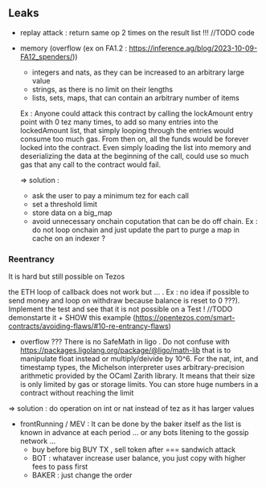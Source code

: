 ## Leaks

- replay attack : return same op 2 times on the result list !!! //TODO code

- memory (overflow (ex on FA1.2 : https://inference.ag/blog/2023-10-09-FA12_spenders/))

  - integers and nats, as they can be increased to an arbitrary large value
  - strings, as there is no limit on their lengths
  - lists, sets, maps, that can contain an arbitrary number of items

  Ex : Anyone could attack this contract by calling the lockAmount entry point with 0 tez many times, to add so many entries into the lockedAmount list, that simply looping through the entries would consume too much gas.
  From then on, all the funds would be forever locked into the contract.
  Even simply loading the list into memory and deserializing the data at the beginning of the call, could use so much gas that any call to the contract would fail.

  => solution :

  - ask the user to pay a minimum tez for each call
  - set a threshold limit
  - store data on a big_map
  - avoid unnecessary onchain coputation that can be do off chain. Ex : do not loop onchain and just update the part to purge a map in cache on an indexer ?

### Reentrancy

It is hard but still possible on Tezos

the ETH loop of callback does not work but ... . Ex : no idea if possible to send money and loop on withdraw because balance is reset to
0 ???). Implement the test and see that it is not possible on a Test ! //TODO demonstarte it + SHOW this example (https://opentezos.com/smart-contracts/avoiding-flaws/#10-re-entrancy-flaws)

- overflow ??? There is no SafeMath in ligo . Do not confuse with https://packages.ligolang.org/package/@ligo/math-lib that is to manipulate float instead or multiply/deivide by 10^6. For the nat, int, and timestamp types, the Michelson interpreter uses arbitrary-precision arithmetic provided by the OCaml Zarith library. It means that their size is only limited by gas or storage limits. You can store huge numbers in a contract without reaching the limit

=> solution : do operation on int or nat instead of tez as it has larger values

- frontRunning / MEV : It can be done by the baker itself as the list is known in advance at each period ... or any bots litening to the gossip network ...
  - buy before big BUY TX , sell token after === sandwich attack
  - BOT : whataver increase user balance, you just copy with higher fees to pass first
  - BAKER : just change the order
